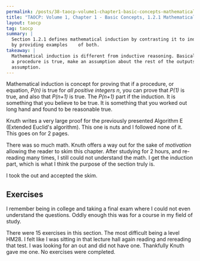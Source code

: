 ```yaml
---
permalink: /posts/38-taocp-volume1-chapter1-basic-concepts-mathematical-induction.html
title: "TAOCP: Volume 1, Chapter 1 - Basic Concepts, 1.2.1 Mathematical Induction"
layout: taocp
tag: taocp
summary: |
  Section 1.2.1 defines mathematical induction by contrasting it to inductive reasoning and 
  by providing examples    of both.
takeaway: |
  Mathematical induction is different from inductive reasoning. Basically, you can prove that
  a procedure is true, make an assumption about the rest of the outputs, and then prove that
  assumption.  
---
```


Mathematical induction is concept for proving that if a procedure, or equation, *P(n)* is true for *all positive integers n*, you can prove that *P(1)* is true, and also that *P(n+1)* is true. The *P(n+1)* part if the induction. It is something that you believe to be true. It is something that you worked out long hand and found to be reasonable true.

Knuth writes a very large proof for the previously presented Algorithm E (Extended Euclid's algorithm). This one is nuts and I followed none of it. This goes on for 2 pages.

There was so much math.  Knuth offers a way out for the sake of *motivation* allowing the reader to skim this chapter. After studying for 2 hours, and re-reading many times, I still could not understand the math. I get the induction part, which is what I think the purpose of the section truly is.

I took the out and accepted the skim.

## Exercises

I remember being in college and taking a final exam where I could not even understand the questions. Oddly enough this was for a course in my field of study.

There were 15 exercises in this section. The most difficult being a level HM28. I felt like I was sitting in that lecture hall again reading and rereading that test. I was looking for an out and did not have one. Thankfully Knuth gave me one. No exercises were completed.
